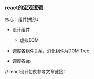### react的宏观逻辑
核心：组件拼接UI 
- 设计组件
    - 虚拟DOM
- 调度各组件关系，消化组件为DOM Tree

- 调度各api


// react设计初衷参考文章链接：
